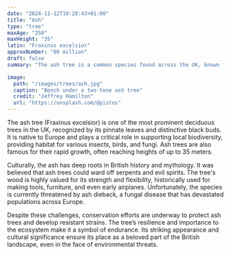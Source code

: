```yaml
---
date: "2024-11-12T10:28:43+01:00"
title: "Ash"
type: "tree"
maxAge: "250"
maxHeight: "35"
latin: "Fraxinus excelsior"
approxNumber: "80 million"
draft: false
summary: "The ash tree is a common species found across the UK, known for its elegant leaves and strong, flexible wood. It can live for hundreds of years, reaching impressive heights. In British folklore, the ash tree has long been associated with protection and healing."

image:
  path: "/images/trees/ash.jpg"
  caption: "Bench under a two-tone ash tree"
  credit: "Jeffrey Hamilton"
  url: "https://unsplash.com/@pistos"
---
```


The ash tree (Fraxinus excelsior) is one of the most prominent deciduous trees in the UK, recognized by its pinnate leaves and distinctive black buds. It is native to Europe and plays a critical role in supporting local biodiversity, providing habitat for various insects, birds, and fungi. Ash trees are also famous for their rapid growth, often reaching heights of up to 35 meters.

Culturally, the ash has deep roots in British history and mythology. It was believed that ash trees could ward off serpents and evil spirits. The tree's wood is highly valued for its strength and flexibility, historically used for making tools, furniture, and even early airplanes. Unfortunately, the species is currently threatened by ash dieback, a fungal disease that has devastated populations across Europe.

Despite these challenges, conservation efforts are underway to protect ash trees and develop resistant strains. The tree’s resilience and importance to the ecosystem make it a symbol of endurance. Its striking appearance and cultural significance ensure its place as a beloved part of the British landscape, even in the face of environmental threats.
